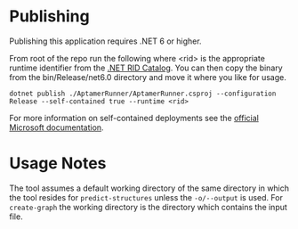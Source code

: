 # Publishing
Publishing this application requires .NET 6 or higher.

From root of the repo run the following where &lt;rid&gt; is the appropriate runtime identifier from the [.NET RID Catalog](https://learn.microsoft.com/en-us/dotnet/core/rid-catalog). You can then copy the binary from the bin/Release/net6.0 directory and move it where you like for usage.

`dotnet publish ./AptamerRunner/AptamerRunner.csproj --configuration Release --self-contained true --runtime <rid>`

For more information on self-contained deployments see the [official Microsoft documentation](https://learn.microsoft.com/en-us/dotnet/core/deploying/single-file/overview?tabs=cli).

# Usage Notes
The tool assumes a default working directory of the same directory in which the tool resides for `predict-structures` unless the `-o/--output` is used. For `create-graph` the working directory is the directory which contains the input file.